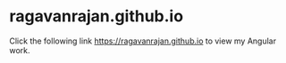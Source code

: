 # ragavanrajan.github.io

Click the following link https://ragavanrajan.github.io to view my Angular work.
